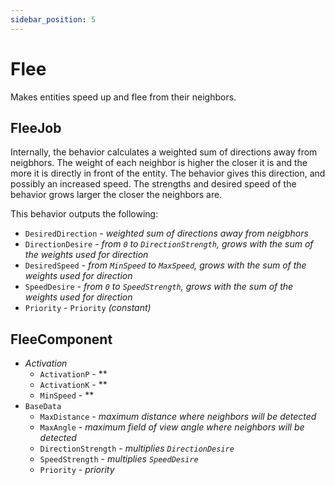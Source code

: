```yaml
---
sidebar_position: 5
---
```


# Flee

Makes entities speed up and flee from their neighbors.

## FleeJob

Internally, the behavior calculates a weighted sum of directions away from neigbhors. The weight of each neighbor is higher the closer it is and the more it is directly in front of the entity. The behavior gives this direction, and possibly an increased speed. The strengths and desired speed of the behavior grows larger the closer the neighbors are. 

This behavior outputs the following: 
- `DesiredDirection` - *weighted sum of directions away from neigbhors*
- `DirectionDesire` - *from `0` to `DirectionStrength`, grows with the sum of the weights used for direction*
- `DesiredSpeed` - *from `MinSpeed` to `MaxSpeed`, grows with the sum of the weights used for direction*
- `SpeedDesire` - *from `0` to `SpeedStrength`, grows with the sum of the weights used for direction*
- `Priority` -  `Priority` *(constant)*

## FleeComponent

- *Activation*
    - `ActivationP` - **
    - `ActivationK` - **
    - `MinSpeed` - **
- `BaseData`
    - `MaxDistance` - *maximum distance where neighbors will be detected*
    - `MaxAngle` - *maximum field of view angle where neighbors will be detected*
    - `DirectionStrength` - *multiplies `DirectionDesire`*
    - `SpeedStrength` - *multiplies `SpeedDesire`*
    - `Priority` - *priority*
